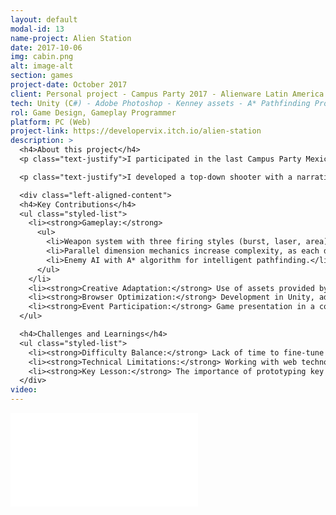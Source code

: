 ```yaml
---
layout: default
modal-id: 13
name-project: Alien Station
date: 2017-10-06
img: cabin.png
alt: image-alt
section: games
project-date: October 2017
client: Personal project - Campus Party 2017 - Alienware Latin America
tech: Unity (C#) - Adobe Photoshop - Kenney assets - A* Pathfinding Project
rol: Game Design, Gameplay Programmer
platform: PC (Web)
project-link: https://developervix.itch.io/alien-station
description: >
  <h4>About this project</h4>
  <p class="text-justify">I participated in the last Campus Party Mexico under the challenge of Alienware Latin America, whose objective was to create a video game that represented its range of computers in an interactive environment. The restrictions included the use of assets provided by Alienware and that the game be playable in a web browser.</p>

  <p class="text-justify">I developed a top-down shooter with a narrative based on protecting an alien station (an analogy to hardware defending itself against viruses). The player had to survive for two minutes using three types of weapons and a unique mechanic: dimension shifting to confront enemies on different planes. The project was selected among the top 20, giving me the opportunity to present it to Frank Azor (co-founder of Alienware).</p>

  <div class="left-aligned-content">
  <h4>Key Contributions</h4>
  <ul class="styled-list">
    <li><strong>Gameplay:</strong>
      <ul>
        <li>Weapon system with three firing styles (burst, laser, area).</li>
        <li>Parallel dimension mechanics increase complexity, as each dimension contains specific enemies, so you have to switch between them to defeat them.</li>
        <li>Enemy AI with A* algorithm for intelligent pathfinding.</li>
      </ul>
    </li>
    <li><strong>Creative Adaptation:</strong> Use of assets provided by Alienware, integrated with copyright-free art and audio elements.</li>
    <li><strong>Browser Optimization:</strong> Development in Unity, adjusting the project for the Web, ensuring compatibility and performance in browsers.</li>
    <li><strong>Event Participation:</strong> Game presentation in a competitive environment, with industry feedback.</li>
  </ul>

  <h4>Challenges and Learnings</h4>
  <ul class="styled-list">
    <li><strong>Difficulty Balance:</strong> Lack of time to fine-tune gameplay balance (e.g., weapon damage, enemy spawn rate).</li>
    <li><strong>Technical Limitations:</strong> Working with web technology and external assets under a tight deadline (2 months).</li>
    <li><strong>Key Lesson:</strong> The importance of prototyping key mechanics before polishing artistic details.</li>
  </div>
video: 
---
```


<div class="embed-responsive" style="background: url('img/portfolio/{{ post.img }}') center/cover;">
  <iframe 
    src="{{ page.video }}" 
    frameborder="0"
    allow="accelerometer; autoplay; clipboard-write; encrypted-media; gyroscope; picture-in-picture" 
    allowfullscreen
    class="w-full h-full">
  </iframe>
</div>
